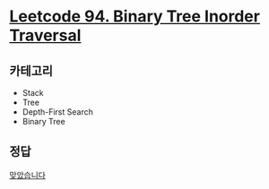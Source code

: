 # [Leetcode 94. Binary Tree Inorder Traversal](https://leetcode.com/problems/binary-tree-inorder-traversal/description/)

## 카테고리
* Stack
* Tree
* Depth-First Search
* Binary Tree

## 정답
[맞았습니다](https://leetcode.com/problems/binary-tree-inorder-traversal/submissions/914387802/)

